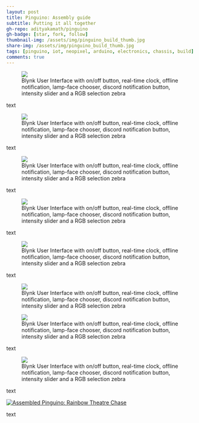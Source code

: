 ```yaml
---
layout: post
title: Pinguino: Assembly guide
subtitle: Putting it all together
gh-repo: adityakamath/pinguino
gh-badge: [star, fork, follow]
thumbnail-img: /assets/img/pinguino_build_thumb.jpg
share-img: /assets/img/pinguino_build_thumb.jpg
tags: [pinguino, iot, neopixel, arduino, electronics, chassis, build]
comments: true
---
```


<figure class="aligncenter">
	<img src="https://adityakamath.github.com/assets/img/pinguino_build1.jpg" />
	<figcaption>Blynk User Interface with on/off button, real-time clock, offline notification, lamp-face chooser, discord notification button, intensity slider and a RGB selection zebra</figcaption>
</figure>

text

<figure class="aligncenter">
	<img src="https://adityakamath.github.com/assets/img/pinguino_build2.jpg" />
	<figcaption>Blynk User Interface with on/off button, real-time clock, offline notification, lamp-face chooser, discord notification button, intensity slider and a RGB selection zebra</figcaption>
</figure>

text

<figure class="aligncenter">
	<img src="https://adityakamath.github.com/assets/img/pinguino_build3.jpg" />
	<figcaption>Blynk User Interface with on/off button, real-time clock, offline notification, lamp-face chooser, discord notification button, intensity slider and a RGB selection zebra</figcaption>
</figure>

text

<figure class="aligncenter">
	<img src="https://adityakamath.github.com/assets/img/pinguino_build4.jpg" />
	<figcaption>Blynk User Interface with on/off button, real-time clock, offline notification, lamp-face chooser, discord notification button, intensity slider and a RGB selection zebra</figcaption>
</figure>

text

<figure class="aligncenter">
	<img src="https://adityakamath.github.com/assets/img/pinguino_build5.jpg" />
	<figcaption>Blynk User Interface with on/off button, real-time clock, offline notification, lamp-face chooser, discord notification button, intensity slider and a RGB selection zebra</figcaption>
</figure>

text

<figure class="aligncenter">
	<img src="https://adityakamath.github.com/assets/img/pinguino_build6.jpg" />
	<figcaption>Blynk User Interface with on/off button, real-time clock, offline notification, lamp-face chooser, discord notification button, intensity slider and a RGB selection zebra</figcaption>
</figure>

<figure class="aligncenter">
	<img src="https://adityakamath.github.com/assets/img/pinguino_build7.jpg" />
	<figcaption>Blynk User Interface with on/off button, real-time clock, offline notification, lamp-face chooser, discord notification button, intensity slider and a RGB selection zebra</figcaption>
</figure>

text

<figure class="aligncenter">
	<img src="https://adityakamath.github.com/assets/img/pinguino_build8.jpg" />
	<figcaption>Blynk User Interface with on/off button, real-time clock, offline notification, lamp-face chooser, discord notification button, intensity slider and a RGB selection zebra</figcaption>
</figure>

text

[![Assembled Pinguino: Rainbow Theatre Chase](https://adityakamath.github.com/assets/img/pinguino_build_ss.png)](https://www.youtube.com/watch?v=EFQ527DgCro "Pinguino fully assembled - Click to Watch!")

text

